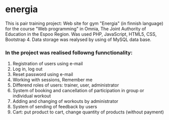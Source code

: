 # energia
This is pair training project: Web site for gym "Energia"  (in finnish language) for the course "Web programming" in Omnia, The Joint Authority of Education in the Espoo Region. Was used PHP, JavaScript, HTML5, CSS, Bootstrap 4. Data storage was realysed by using of MySQL data base.

### In the project was realised followng funnctionality:
1. Registration of users using e-mail
2. Log in, log out
3. Reset password using e-mail
4. Working with sessions, Remember me 
5. Differend roles of users: trainer, user, administrator
6. System of booking and cancellation of participation in group or individual workout
7. Adding and changing of workouts by administrator
8. System of sending of feedback by users
9. Cart: put product to cart, change quantity of products (without payment)

